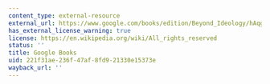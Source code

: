 ```yaml
---
content_type: external-resource
external_url: https://www.google.com/books/edition/Beyond_Ideology/hAqgR9jJ7-UC?hl=en&gbpv=1
has_external_license_warning: true
license: https://en.wikipedia.org/wiki/All_rights_reserved
status: ''
title: Google Books
uid: 221f31ae-236f-47af-8fd9-21330e15373e
wayback_url: ''
---
```


